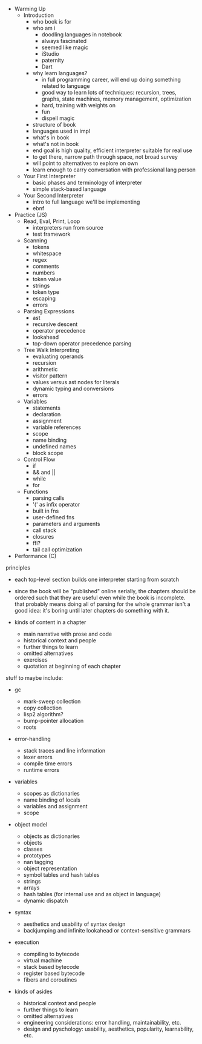 - Warming Up
    - Introduction
        - who book is for
        - who am i
            - doodling languages in notebook
            - always fascinated
            - seemed like magic
            - iStudio
            - paternity
            - Dart
        - why learn languages?
            - in full programming career, will end up doing something related to
              language
            - good way to learn lots of techniques: recursion, trees, graphs,
              state machines, memory management, optimization
            - hard, training with weights on
            - fun
            - dispell magic
        - structure of book
        - languages used in impl
        - what's in book
        - what's not in book
        - end goal is high quality, efficient interpreter suitable for real use
        - to get there, narrow path through space, not broad survey
        - will point to alternatives to explore on own
        - learn enough to carry conversation with professional lang person
    - Your First Interpreter
        - basic phases and terminology of interpreter
        - simple stack-based language
    - Your Second Interpreter
        - intro to full language we'll be implementing
        - ebnf
- Practice (JS)
    - Read, Eval, Print, Loop
        - interpreters run from source
        - test framework
    - Scanning
        - tokens
        - whitespace
        - regex
        - comments
        - numbers
        - token value
        - strings
        - token type
        - escaping
        - errors
    - Parsing Expressions
        - ast
        - recursive descent
        - operator precedence
        - lookahead
        - top-down operator precedence parsing
    - Tree Walk Interpreting
        - evaluating operands
        - recursion
        - arithmetic
        - visitor pattern
        - values versus ast nodes for literals
        - dynamic typing and conversions
        - errors
    - Variables
        - statements
        - declaration
        - assignment
        - variable references
        - scope
        - name binding
        - undefined names
        - block scope
    - Control Flow
        - if
        - && and ||
        - while
        - for
    - Functions
        - parsing calls
        - '(' as infix operator
        - built in fns
        - user-defined fns
        - parameters and arguments
        - call stack
        - closures
        - ffi?
        - tail call optimization
- Performance (C)

principles
- each top-level section builds one interpreter starting from scratch
- since the book will be "published" online serially, the chapters should be
  ordered such that they are useful even while the book is incomplete. that
  probably means doing all of parsing for the whole grammar isn't a good idea:
  it's boring until later chapters do something with it.

- kinds of content in a chapter
  - main narrative with prose and code
  - historical context and people
  - further things to learn
  - omitted alternatives
  - exercises
  - quotation at beginning of each chapter

stuff to maybe include:

- gc
    - mark-sweep collection
    - copy collection
    - lisp2 algorithm?
    - bump-pointer allocation
    - roots
- error-handling
    - stack traces and line information
    - lexer errors
    - compile time errors
    - runtime errors
- variables
    - scopes as dictionaries
    - name binding of locals
    - variables and assignment
    - scope
- object model
    - objects as dictionaries
    - objects
    - classes
    - prototypes
    - nan tagging
    - object representation
    - symbol tables and hash tables
    - strings
    - arrays
    - hash tables (for internal use and as object in language)
    - dynamic dispatch
- syntax
    - aesthetics and usability of syntax design
    - backjumping and infinite lookahead or context-sensitive grammars
- execution
    - compiling to bytecode
    - virtual machine
    - stack based bytecode
    - register based bytecode
    - fibers and coroutines

- kinds of asides
  - historical context and people
  - further things to learn
  - omitted alternatives
  - engineering considerations: error handling, maintainability, etc.
  - design and pyschology: usability, aesthetics, popularity, learnability, etc.
